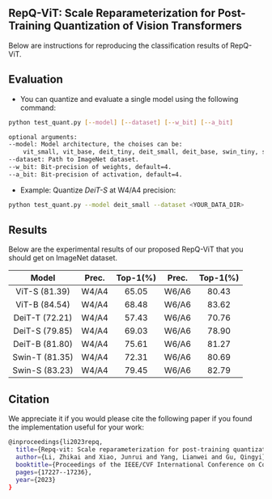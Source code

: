 ## RepQ-ViT: Scale Reparameterization for Post-Training Quantization of Vision Transformers

Below are instructions for reproducing the classification results of RepQ-ViT.

## Evaluation

- You can quantize and evaluate a single model using the following command:

```bash
python test_quant.py [--model] [--dataset] [--w_bit] [--a_bit]

optional arguments:
--model: Model architecture, the choises can be: 
    vit_small, vit_base, deit_tiny, deit_small, deit_base, swin_tiny, swin_small.
--dataset: Path to ImageNet dataset.
--w_bit: Bit-precision of weights, default=4.
--a_bit: Bit-precision of activation, default=4.
```

- Example: Quantize *DeiT-S* at W4/A4 precision:

```bash
python test_quant.py --model deit_small --dataset <YOUR_DATA_DIR>
```

## Results

Below are the experimental results of our proposed RepQ-ViT that you should get on ImageNet dataset.

| Model          | Prec. | Top-1(%) | Prec. | Top-1(%) |
|:--------------:|:-----:|:--------:|:-----:|:--------:|
| ViT-S (81.39)  | W4/A4 | 65.05    | W6/A6 | 80.43    |
| ViT-B (84.54)  | W4/A4 | 68.48    | W6/A6 | 83.62    |
| DeiT-T (72.21) | W4/A4 | 57.43    | W6/A6 | 70.76    |
| DeiT-S (79.85) | W4/A4 | 69.03    | W6/A6 | 78.90    |
| DeiT-B (81.80) | W4/A4 | 75.61    | W6/A6 | 81.27    |
| Swin-T (81.35) | W4/A4 | 72.31    | W6/A6 | 80.69    |
| Swin-S (83.23) | W4/A4 | 79.45    | W6/A6 | 82.79    |

## Citation

We appreciate it if you would please cite the following paper if you found the implementation useful for your work:

```bash
@inproceedings{li2023repq,
  title={Repq-vit: Scale reparameterization for post-training quantization of vision transformers},
  author={Li, Zhikai and Xiao, Junrui and Yang, Lianwei and Gu, Qingyi},
  booktitle={Proceedings of the IEEE/CVF International Conference on Computer Vision},
  pages={17227--17236},
  year={2023}
}
```

